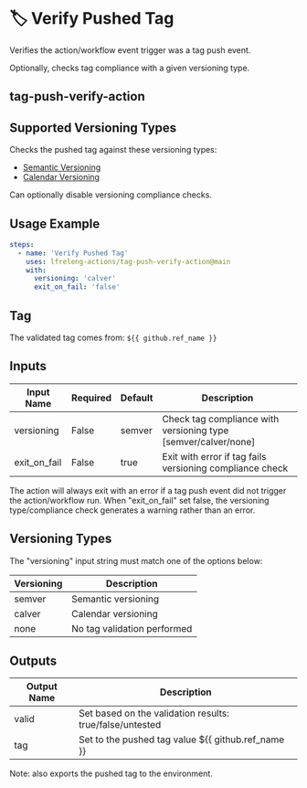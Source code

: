 <!--
# SPDX-License-Identifier: Apache-2.0
# SPDX-FileCopyrightText: 2025 The Linux Foundation
-->

# 🏷️ Verify Pushed Tag

Verifies the action/workflow event trigger was a tag push event.

Optionally, checks tag compliance with a given versioning type.

## tag-push-verify-action

## Supported Versioning Types

Checks the pushed tag against these versioning types:

- [Semantic Versioning](https://semver.org/)
- [Calendar Versioning](https://calver.org/)

Can optionally disable versioning compliance checks.

## Usage Example

<!-- markdownlint-disable MD046 -->

```yaml
steps:
  - name: 'Verify Pushed Tag'
    uses: lfreleng-actions/tag-push-verify-action@main
    with:
      versioning: 'calver'
      exit_on_fail: 'false'
```

<!-- markdownlint-enable MD046 -->

## Tag

The validated tag comes from: `${{ github.ref_name }}`

## Inputs

 <!-- markdownlint-disable MD013 -->

| Input Name   | Required | Default | Description                                                    |
| ------------ | -------- | ------- | -------------------------------------------------------------- |
| versioning   | False    | semver  | Check tag compliance with versioning type [semver/calver/none] |
| exit_on_fail | False    | true    | Exit with error if tag fails versioning compliance check       |

<!-- markdownlint-enable MD013 -->

The action will always exit with an error if a tag push event did not trigger
the action/workflow run. When "exit_on_fail" set false, the versioning
type/compliance check generates a warning rather than an error.

## Versioning Types

The "versioning" input string must match one of the options below:

 <!-- markdownlint-disable MD013 -->

| Versioning | Description                 |
| ---------- | --------------------------- |
| semver     | Semantic versioning         |
| calver     | Calendar versioning         |
| none       | No tag validation performed |

<!-- markdownlint-enable MD013 -->

## Outputs

<!-- markdownlint-disable MD013 -->

| Output Name | Description                                              |
| ----------- | -------------------------------------------------------- |
| valid       | Set based on the validation results: true/false/untested |
| tag         | Set to the pushed tag value ${{ github.ref_name }}       |

Note: also exports the pushed tag to the environment.

<!-- markdownlint-enable MD013 -->

